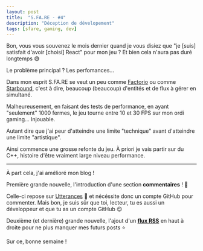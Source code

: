 ```yaml
---
layout: post
title:  "S.FA.RE - #4"
description: "Déception de dévelopement"
tags: [sfare, gaming, dev]
---
```


Bon, vous vous souvenez le mois dernier quand je vous disiez que "je \[suis\] satisfait d'avoir \[choisi\] React" pour mon jeu ? Et bien cela n'aura pas duré longtemps 😅

Le problème principal ? Les perfomances...

Dans mon esprit S.FA.RE se veut un peu comme [Factorio](https://www.factorio.com/) ou comme [Starbound](https://playstarbound.com/), c'est à dire, beaucoup (beaucoup) d'entités et de flux à gérer en simultané.

Malheureusement, en faisant des tests de performance, en ayant "seulement" 1000 fermes, le jeu tourne entre 10 et 30 FPS sur mon ordi gaming... Injouable.

Autant dire que j'ai peur d'atteindre une limite "technique" avant d'atteindre une limite "artistique".

Ainsi commence une grosse refonte du jeu. À priori je vais partir sur du C++, histoire d'être vraiment large niveau performance.

***

À part cela, j'ai amélioré mon blog !

Première grande nouvelle, l'introduction d'une section **commentaires** ! 🎉

Celle-ci repose sur [Utterances](https://utteranc.es/) 🔮 et nécéssite donc un compte GitHub pour commenter. Mais bon, je suis sûr que toi, lecteur, tu es aussi un développeur et que tu as un compte GitHub 😉

Deuxième (et dernière) grande nouvelle, l'ajout d'un [**flux RSS**](/feed.xml) en haut à droite pour ne plus manquer mes futurs posts ⭐️

Sur ce, bonne semaine !
